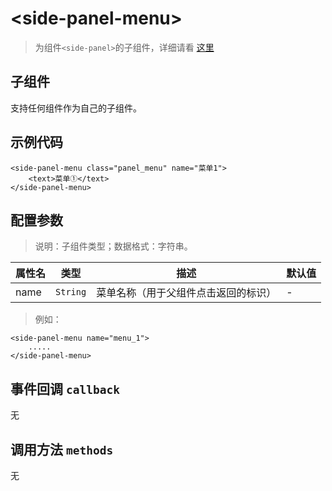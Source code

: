 # &lt;side-panel-menu&gt;

> 为组件`<side-panel>`的子组件，详细请看 [这里](./side-panel.html)

## 子组件

支持任何组件作为自己的子组件。

## 示例代码

```vue
<side-panel-menu class="panel_menu" name="菜单1">
    <text>菜单①</text>
</side-panel-menu>
```

## 配置参数

>说明：子组件类型；数据格式：字符串。

| 属性名           | 类型     | 描述                          | 默认值     |
| ------------- | ------ | -------------------------- | ------- |
| name |`String`  | 菜单名称（用于父组件点击返回的标识）           | -       |

> 例如：

```vue
<side-panel-menu name="menu_1">
    .....
</side-panel-menu>
```
## 事件回调 `callback`

无

## 调用方法 `methods`

无




